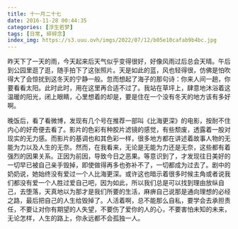 ```yaml
---
title: 十一月二十七
date: 2016-11-28 00:44:35
categories: [浮生若梦]
tags: [日常, 碎碎念]
index_img: https://s3.uuu.ovh/imgs/2022/07/12/b05e10cafab9b4bc.jpg
---
```


昨天下了一天的雨，今天起来后天气似乎变得很好，好像风雨过后总会天晴。午后到公园里逛了逛，随手拍下了这张照片。天是如此的蓝，风也轻得很，仿佛是怕吹得大了会惊扰到这冬天的宁静一般。忽而想起了海子的那句诗：你来人间一趟，你要看看太阳。此时此时，用在这里再合适不过了。我站在草坪上，肆意地沐浴着这温暖的阳光，闭上眼睛，心里想着的却是，要是住在一个没有冬天的地方该有多好啊。

晚饭后，看了看微博，发现有几个号在推荐一部叫《比海更深》的电影，按耐不住内心的好奇便去看了。影片的色彩有种胶片滤镜的感觉，有些颓废，透露着一股对现实的无力感。而影片的基调也和其色彩一样，很多地方都在讲述着故事人物的无能为力以及人生的无奈。然而，在我看来，无论是无能为力还是无奈，这些都有着强烈的因果关系。正因为前因，导致今日之恶果。等意识到了，才发现往日美好的一切早已被自己亲手毁掉，即使做得再多也弥补不了，一切都成为过去了。剧中的奶奶说，她始终没有爱过一个人比海更深。或许这也暗示着很多时候主角或者说我们都没有爱一个人胜过爱自己吧，因为如此，所以我们总是可以找到理由放纵自己，去堕落，天真地以为那才是我们所要的生活，麻痹自己说那是通向理想的必经之路，最后把自己的人生给毁掉了。人活着啊，总不能那么自私，要学会去承担责任，不要让对你有期望的人失望，不要伤了爱你的人的心，不要害怕未知的未来，无论怎样，人生的路上，你永远都不会孤独一人。
